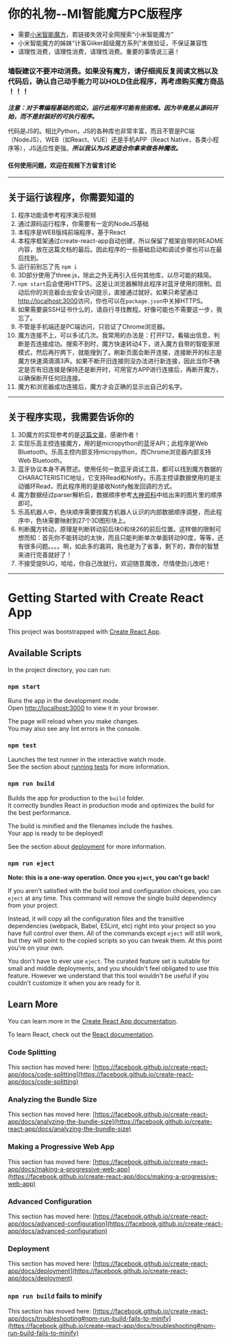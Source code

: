 # 你的礼物--MI智能魔方PC版程序
- 需要[小米智能魔方](https://www.mi.com/buy/detail?product_id=11051)，若链接失效可全网搜索“小米智能魔方”
- 小米智能魔方的姊妹“计客Giiker超级魔方系列”未做验证，不保证兼容性
- 请理性消费，请理性消费，请理性消费。重要的事情说三遍！

### 墙裂建议不要冲动消费。如果没有魔方，请仔细阅反复阅读文档以及代码后，确认自己动手能力可以HOLD住此程序，再考虑购买魔方商品 ！！！

***注意：对于零编程基础的观众，运行此程序可能有些困难。因为毕竟是从源码开始，而不是封装好的可执行程序。***

代码是JS的。相比Python，JS的各种库也非常丰富，而且不管是PC端（NodeJS）、WEB（如React、VUE）还是手机APP（React Native，各类小程序等），JS适应性更强。***所以我认为JS更适合你拿来做各种魔改。***

#### 任何使用问题，欢迎在视频下方留言讨论

------
## 关于运行该程序，你需要知道的

1. 程序功能请参考程序演示视频
1. 通过源码运行程序，你需要有一定的NodeJS基础
1. 本程序是WEB版纯前端程序，基于React
1. 本程序框架通过create-react-app自动创建，所以保留了框架自带的README内容，放在这篇文档的最后。因此程序的一些基础启动和调试步骤也可以在最后找到。
1. 运行前别忘了先 `npm i`
1. 3D部分使用了three.js，除此之外无再引入任何其他库，以尽可能的精简。
1. `npm start`后会使用HTTPS，这是让浏览器解除此程序对蓝牙使用的限制。启动后你的浏览器会出安全访问提示，直接通过就好。如果只希望通过[http://localhost:3000](http://localhost:3000)访问，你也可以在`package.json`中关掉HTTPS。
1. 如果需要装SSH证书什么的，请自行寻找教程。好像可能也不需要这一步，我忘了。
1. 不管是手机端还是PC端访问，只验证了Chrome浏览器。
1. 魔方连接不上，可以多试几次。我常用的办法是：打开F12，看输出信息，判断是否连接成功。搜索不到时，魔方快速转动4下，进入魔方自带的智能家居模式，然后再拧两下，就能搜到了。刷新页面会断开连接，连接断开的标志是魔方快速滴滴滴3声。如果不断开旧连接则没办法进行新连接，因此当你不确定是否有旧连接是保持还是断开时，可用官方APP进行连接后，再断开魔方，以确保断开任何旧连接。
1. 魔方和浏览器成功连接后，魔方才会正确的显示出自己的名字。


------
## 关于程序实现，我需要告诉你的
1. 3D魔方的实现参考的是[这篇文章](https://zhuanlan.zhihu.com/p/33580374)，感谢作者！
1. 实现乐高主控连接魔方，用的是micropython的蓝牙API；此程序是Web Bluetooth。乐高主控内部支持micropython，而Chrome浏览器内部支持Web Bluetooth。
1. 蓝牙协议本身不再赘述。使用任何一款蓝牙调试工具，都可以找到魔方数据的CHARACTERISTIC地址，它支持Read和Notify。乐高主控读数据使用的是主动循环Read，而此程序用的是接收Notify触发回调的方式。
1. 魔方数据经过parser解析后，数据顺序参考[大神资料](https://github.com/wachino/xiaomi-mi-smart-rubik-cube)中给出来的图片里的顺序即可。
1. 乐高机器人中，色块顺序需要按魔方机器人认识的内部数据顺序调整，而此程序中，色块需要映射到27个3D图形块上。
1. 判断魔方转动，原理是判断转动前后块0和块26的前后位置。这样做的限制可想而知：首先你不能转动的太快，而且只能判断单次单面转动90度，等等，还有很多问题。。。。啊，如此多的漏洞，我也是为了省事，剩下的，靠你的智慧来进行完善就好了！
1. 不接受提BUG，哈哈，你自己改就行。欢迎随意魔改，尽情使劲儿改吧！


------
# Getting Started with Create React App

This project was bootstrapped with [Create React App](https://github.com/facebook/create-react-app).

## Available Scripts

In the project directory, you can run:

### `npm start`

Runs the app in the development mode.\
Open [http://localhost:3000](http://localhost:3000) to view it in your browser.

The page will reload when you make changes.\
You may also see any lint errors in the console.

### `npm test`

Launches the test runner in the interactive watch mode.\
See the section about [running tests](https://facebook.github.io/create-react-app/docs/running-tests) for more information.

### `npm run build`

Builds the app for production to the `build` folder.\
It correctly bundles React in production mode and optimizes the build for the best performance.

The build is minified and the filenames include the hashes.\
Your app is ready to be deployed!

See the section about [deployment](https://facebook.github.io/create-react-app/docs/deployment) for more information.

### `npm run eject`

**Note: this is a one-way operation. Once you `eject`, you can't go back!**

If you aren't satisfied with the build tool and configuration choices, you can `eject` at any time. This command will remove the single build dependency from your project.

Instead, it will copy all the configuration files and the transitive dependencies (webpack, Babel, ESLint, etc) right into your project so you have full control over them. All of the commands except `eject` will still work, but they will point to the copied scripts so you can tweak them. At this point you're on your own.

You don't have to ever use `eject`. The curated feature set is suitable for small and middle deployments, and you shouldn't feel obligated to use this feature. However we understand that this tool wouldn't be useful if you couldn't customize it when you are ready for it.

## Learn More

You can learn more in the [Create React App documentation](https://facebook.github.io/create-react-app/docs/getting-started).

To learn React, check out the [React documentation](https://reactjs.org/).

### Code Splitting

This section has moved here: [https://facebook.github.io/create-react-app/docs/code-splitting](https://facebook.github.io/create-react-app/docs/code-splitting)

### Analyzing the Bundle Size

This section has moved here: [https://facebook.github.io/create-react-app/docs/analyzing-the-bundle-size](https://facebook.github.io/create-react-app/docs/analyzing-the-bundle-size)

### Making a Progressive Web App

This section has moved here: [https://facebook.github.io/create-react-app/docs/making-a-progressive-web-app](https://facebook.github.io/create-react-app/docs/making-a-progressive-web-app)

### Advanced Configuration

This section has moved here: [https://facebook.github.io/create-react-app/docs/advanced-configuration](https://facebook.github.io/create-react-app/docs/advanced-configuration)

### Deployment

This section has moved here: [https://facebook.github.io/create-react-app/docs/deployment](https://facebook.github.io/create-react-app/docs/deployment)

### `npm run build` fails to minify

This section has moved here: [https://facebook.github.io/create-react-app/docs/troubleshooting#npm-run-build-fails-to-minify](https://facebook.github.io/create-react-app/docs/troubleshooting#npm-run-build-fails-to-minify)
